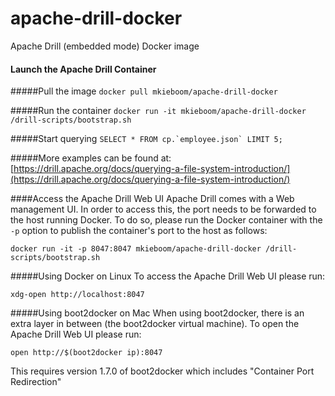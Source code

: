 # apache-drill-docker
Apache Drill (embedded mode) Docker image

#### Launch the Apache Drill Container

#####Pull the image
```docker pull mkieboom/apache-drill-docker```

#####Run the container
```docker run -it mkieboom/apache-drill-docker /drill-scripts/bootstrap.sh```

#####Start querying
```SELECT * FROM cp.`employee.json` LIMIT 5;```

#####More examples can be found at:
[https://drill.apache.org/docs/querying-a-file-system-introduction/](https://drill.apache.org/docs/querying-a-file-system-introduction/)


####Access the Apache Drill Web UI
Apache Drill comes with a Web management UI. In order to access this, the port needs to be forwarded to the host running Docker. To do so, please run the Docker container with the `-p` option to publish the container's port to the host as follows:

```docker run -it -p 8047:8047 mkieboom/apache-drill-docker /drill-scripts/bootstrap.sh```

#####Using Docker on Linux
To access the Apache Drill Web UI please run:

```xdg-open http://localhost:8047```

#####Using boot2docker on Mac
When using boot2docker, there is an extra layer in between (the boot2docker virtual machine). To open the Apache Drill Web UI please run:

```open http://$(boot2docker ip):8047```

This requires version 1.7.0 of boot2docker which includes "Container Port Redirection"
